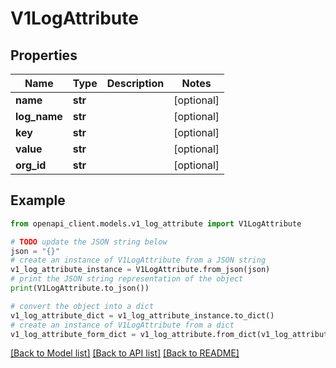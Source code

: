 # V1LogAttribute


## Properties

Name | Type | Description | Notes
------------ | ------------- | ------------- | -------------
**name** | **str** |  | [optional] 
**log_name** | **str** |  | [optional] 
**key** | **str** |  | [optional] 
**value** | **str** |  | [optional] 
**org_id** | **str** |  | [optional] 

## Example

```python
from openapi_client.models.v1_log_attribute import V1LogAttribute

# TODO update the JSON string below
json = "{}"
# create an instance of V1LogAttribute from a JSON string
v1_log_attribute_instance = V1LogAttribute.from_json(json)
# print the JSON string representation of the object
print(V1LogAttribute.to_json())

# convert the object into a dict
v1_log_attribute_dict = v1_log_attribute_instance.to_dict()
# create an instance of V1LogAttribute from a dict
v1_log_attribute_form_dict = v1_log_attribute.from_dict(v1_log_attribute_dict)
```
[[Back to Model list]](../README.md#documentation-for-models) [[Back to API list]](../README.md#documentation-for-api-endpoints) [[Back to README]](../README.md)


